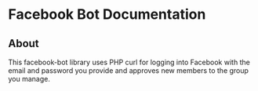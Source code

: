 # Facebook Bot Documentation

## About

This facebook-bot library uses PHP curl for logging into Facebook with the email and password you provide and approves new members to the group you manage.
